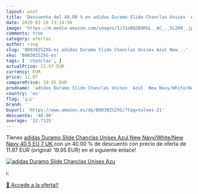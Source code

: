 ```yaml
---
layout: post
title: 'Descuento del 40.00 % en adidas Duramo Slide Chanclas Unisex  Azu'
date: 2020-02-20 13:14:58
image: 'https://m.media-amazon.com/images/I/31oBQ2B9RbL._AC_._SL200_.jpg'
comments: true
category: ofertas
author: ring
slug: 'B0030ZSZXG-es adidas Duramo Slide Chanclas Unisex Azul New...'
sku: 'B0030ZSZXG-es'
tags: [ 'chanclas', ]
actualPrice: 11.97 EUR
currency: EUR
price: 11.97
comparePrice: 19.95 EUR
prodname: 'adidas Duramo Slide Chanclas Unisex  Azul  New Navy/White/New Navy   40.5 EU  7 UK '
country: 'es'
flag: '🇪🇸'
brand: ''
buyurl: 'https://www.amazon.es/dp/B0030ZSZXG/?tag=tolees-21'
descuento: '40.00'
average: '12.7125'
---
```


Tienes [adidas Duramo Slide Chanclas Unisex  Azul  New Navy/White/New Navy   40.5 EU  7 UK ](https://www.amazon.es/dp/B0030ZSZXG/?tag=tolees-21) con un 40.00 % de descuento con precio de oferta de 11.97 EUR (original: 19.95 EUR) en el siguiente enlace!

[![adidas Duramo Slide Chanclas Unisex  Azu](https://m.media-amazon.com/images/I/31oBQ2B9RbL._AC_._SL200_.jpg)](https://www.amazon.es/dp/B0030ZSZXG/?tag=tolees-21)

ℹ️:


[🛒 Accede a la oferta!!](https://www.amazon.es/dp/B0030ZSZXG/?tag=tolees-21)
